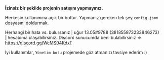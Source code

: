 **İzinsiz bir şekilde projenin satışını yapmayınız.**

Herkesin kullanımına açık bir bottur. Yapmanız gereken tek şey `config.json` dosyasını doldurmak.

Herhangi bir hata vs. bulursanız | uğur 13.05#9788 (381855873233846273) | hesabıma ulaşabilirsiniz. Discord sunucumda beni bulabilirsiniz => https://discord.gg/WcMS94KdxT

İyi kullanımlar, `Yönetim botu` projemede göz atmanızı tavsiye ederim :)
